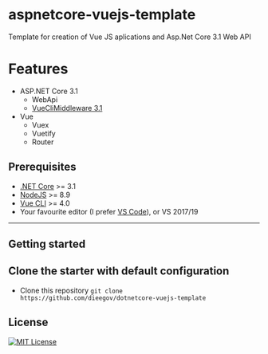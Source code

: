 # aspnetcore-vuejs-template
Template for creation of Vue JS aplications and Asp.Net Core 3.1 Web API

# Features

- ASP.NET Core 3.1
    - WebApi
    - [VueCliMiddleware 3.1](https://www.nuget.org/packages/VueCliMiddleware)
- Vue
    - Vuex
    - Vuetify
    - Router

## Prerequisites

* [.NET Core](https://dotnet.microsoft.com/download) >= 3.1
* [NodeJS](https://nodejs.org/) >= 8.9
* [Vue CLI](https://cli.vuejs.org/) >= 4.0
* Your favourite editor (I prefer [VS Code](https://code.visualstudio.com/)), or VS 2017/19

---

## Getting started

## Clone the starter with default configuration

* Clone this repository `git clone https://github.com/dieegov/dotnetcore-vuejs-template`

## License

[![MIT License](https://img.shields.io/badge/license-MIT-blue.svg?style=flat)](https://mit-license.org/)
